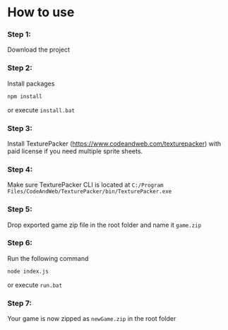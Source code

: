# How to use

### Step 1:

Download the project

### Step 2:

Install packages

```bash
npm install
```

or execute `install.bat`

### Step 3:

Install TexturePacker (https://www.codeandweb.com/texturepacker) with paid license if you need multiple sprite sheets.

### Step 4:

Make sure TexturePacker CLI is located at `C:/Program Files/CodeAndWeb/TexturePacker/bin/TexturePacker.exe`

### Step 5:

Drop exported game zip file in the root folder and name it `game.zip`

### Step 6:

Run the following command

```bash
node index.js
```

or execute `run.bat`

### Step 7:

Your game is now zipped as `newGame.zip` in the root folder
